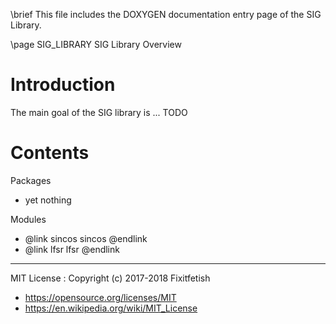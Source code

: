 \brief This file includes the DOXYGEN documentation entry page of the SIG Library.

\page SIG_LIBRARY SIG Library Overview

Introduction
============

The main goal of the SIG library is ... TODO

Contents
========

Packages
* yet nothing


Modules
* @link sincos sincos @endlink
* @link lfsr lfsr @endlink


---
MIT License : Copyright (c) 2017-2018 Fixitfetish
 - <https://opensource.org/licenses/MIT>
 - <https://en.wikipedia.org/wiki/MIT_License>
